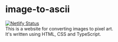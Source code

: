 # image-to-ascii
[![Netlify Status](https://api.netlify.com/api/v1/badges/544ad432-3c8c-4bc9-9f08-e1a3aaaf1d02/deploy-status)](https://app.netlify.com/sites/precious-syrniki-12a949/deploys)<br>
This is a website for converting images to pixel art.<br>
It's written using HTML, CSS and TypeScript.